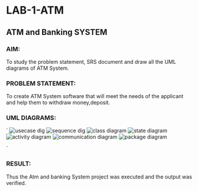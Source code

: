 # LAB-1-ATM
## ATM and Banking SYSTEM
### AIM: 
To study the problem statement, SRS document and draw all the UML diagrams of ATM
System.
### PROBLEM STATEMENT:
To create ATM System software that will meet the needs of the applicant and help them
to withdraw money,deposit.
### UML DIAGRAMS:
`
![usecase dig](https://github.com/Harish2404lll/LAB-1-ATM/assets/141472096/b9767cd5-13d5-4bdd-9f71-e66b3461ad10)
![sequence dig](https://github.com/Harish2404lll/LAB-1-ATM/assets/141472096/2b470f82-e5c6-407e-8323-b54f9b186be5)
![class diagram](https://github.com/Harish2404lll/LAB-1-ATM/assets/141472096/74e6a168-4e49-4495-9af2-16ecfaa39c67)
![state diagram](https://github.com/Harish2404lll/LAB-1-ATM/assets/141472096/72f95411-ab14-46c5-9eac-15f8889cb765)
![activity diagram](https://github.com/Harish2404lll/LAB-1-ATM/assets/141472096/69f4e978-fdcd-4481-8998-a3b7d517176b)
![communication diagram](https://github.com/Harish2404lll/LAB-1-ATM/assets/141472096/fa660f48-298c-428e-a3b9-fc2db7b44d40)
![package diagram](https://github.com/Harish2404lll/LAB-1-ATM/assets/141472096/516ac4ed-f097-456f-b680-ed517e0c3133)

`
### RESULT: 
Thus the Atm and banking System project was executed and the output was verified.
